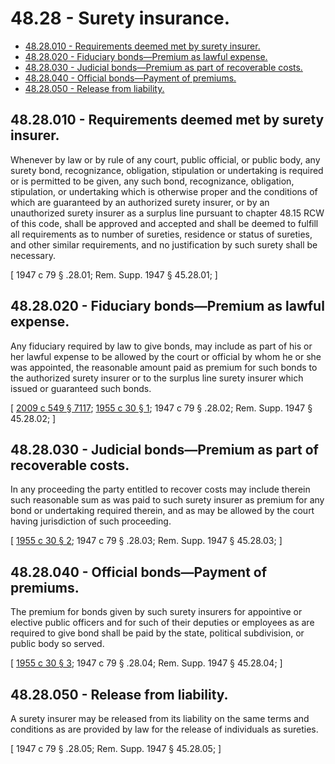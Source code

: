 # 48.28 - Surety insurance.
* [48.28.010 - Requirements deemed met by surety insurer.](#4828010---requirements-deemed-met-by-surety-insurer)
* [48.28.020 - Fiduciary bonds—Premium as lawful expense.](#4828020---fiduciary-bondspremium-as-lawful-expense)
* [48.28.030 - Judicial bonds—Premium as part of recoverable costs.](#4828030---judicial-bondspremium-as-part-of-recoverable-costs)
* [48.28.040 - Official bonds—Payment of premiums.](#4828040---official-bondspayment-of-premiums)
* [48.28.050 - Release from liability.](#4828050---release-from-liability)
## 48.28.010 - Requirements deemed met by surety insurer.
Whenever by law or by rule of any court, public official, or public body, any surety bond, recognizance, obligation, stipulation or undertaking is required or is permitted to be given, any such bond, recognizance, obligation, stipulation, or undertaking which is otherwise proper and the conditions of which are guaranteed by an authorized surety insurer, or by an unauthorized surety insurer as a surplus line pursuant to chapter 48.15 RCW of this code, shall be approved and accepted and shall be deemed to fulfill all requirements as to number of sureties, residence or status of sureties, and other similar requirements, and no justification by such surety shall be necessary.

\[ 1947 c 79 § .28.01; Rem. Supp. 1947 § 45.28.01; \]

## 48.28.020 - Fiduciary bonds—Premium as lawful expense.
Any fiduciary required by law to give bonds, may include as part of his or her lawful expense to be allowed by the court or official by whom he or she was appointed, the reasonable amount paid as premium for such bonds to the authorized surety insurer or to the surplus line surety insurer which issued or guaranteed such bonds.

\[ [2009 c 549 § 7117](http://lawfilesext.leg.wa.gov/biennium/2009-10/Pdf/Bills/Session%20Laws/Senate/5038.SL.pdf?cite=2009%20c%20549%20§%207117); [1955 c 30 § 1](http://leg.wa.gov/CodeReviser/documents/sessionlaw/1955c30.pdf?cite=1955%20c%2030%20§%201); 1947 c 79 § .28.02; Rem. Supp. 1947 § 45.28.02; \]

## 48.28.030 - Judicial bonds—Premium as part of recoverable costs.
In any proceeding the party entitled to recover costs may include therein such reasonable sum as was paid to such surety insurer as premium for any bond or undertaking required therein, and as may be allowed by the court having jurisdiction of such proceeding.

\[ [1955 c 30 § 2](http://leg.wa.gov/CodeReviser/documents/sessionlaw/1955c30.pdf?cite=1955%20c%2030%20§%202); 1947 c 79 § .28.03; Rem. Supp. 1947 § 45.28.03; \]

## 48.28.040 - Official bonds—Payment of premiums.
The premium for bonds given by such surety insurers for appointive or elective public officers and for such of their deputies or employees as are required to give bond shall be paid by the state, political subdivision, or public body so served.

\[ [1955 c 30 § 3](http://leg.wa.gov/CodeReviser/documents/sessionlaw/1955c30.pdf?cite=1955%20c%2030%20§%203); 1947 c 79 § .28.04; Rem. Supp. 1947 § 45.28.04; \]

## 48.28.050 - Release from liability.
A surety insurer may be released from its liability on the same terms and conditions as are provided by law for the release of individuals as sureties.

\[ 1947 c 79 § .28.05; Rem. Supp. 1947 § 45.28.05; \]

